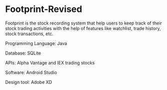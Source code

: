 # Footprint-Revised
 Footprint is the stock recording system that help users to keep track of their stock trading activities with the help of features like watchlist, trade history, stock transactions, etc. 
 
 
 
 Programming Language: Java
 
 Database: SQLite
 
 APIs: Alpha Vantage and IEX trading stocks
 
 Software: Android Studio
 
 Design tool: Adobe XD
 
